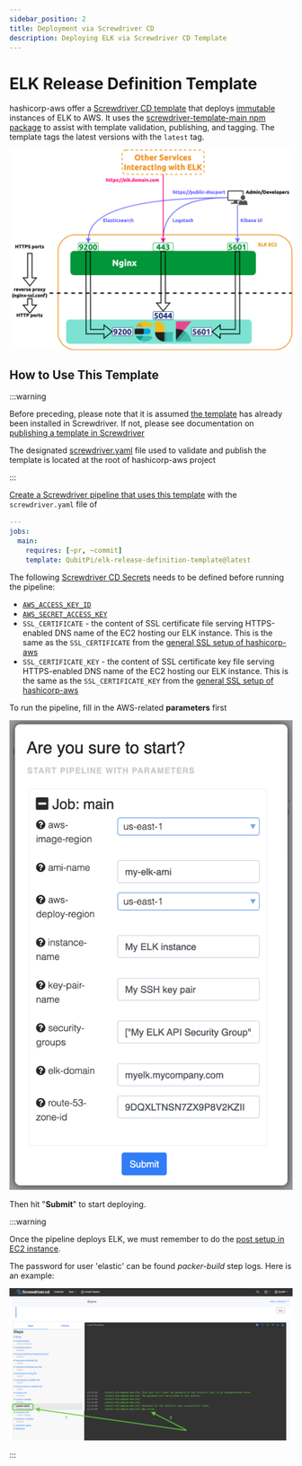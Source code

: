 ```yaml
---
sidebar_position: 2
title: Deployment via Screwdriver CD
description: Deploying ELK via Screwdriver CD Template
---
```


[//]: # (Copyright Jiaqi Liu)

[//]: # (Licensed under the Apache License, Version 2.0 &#40;the "License"&#41;;)
[//]: # (you may not use this file except in compliance with the License.)
[//]: # (You may obtain a copy of the License at)

[//]: # (    http://www.apache.org/licenses/LICENSE-2.0)

[//]: # (Unless required by applicable law or agreed to in writing, software)
[//]: # (distributed under the License is distributed on an "AS IS" BASIS,)
[//]: # (WITHOUT WARRANTIES OR CONDITIONS OF ANY KIND, either express or implied.)
[//]: # (See the License for the specific language governing permissions and)
[//]: # (limitations under the License.)

ELK Release Definition Template
===============================

hashicorp-aws offer a [Screwdriver CD template] that deploys [immutable][Immutable Infrastructure] instances of ELK to
AWS. It uses the [screwdriver-template-main npm package] to assist with template validation, publishing, and tagging.
The template tags the latest versions with the `latest` tag.

![Error loading elk-deployment-diagram.png](./img/elk-deployment-diagram.png)

How to Use This Template
------------------------

:::warning

Before preceding, please note that it is assumed
[the template](https://github.com/QubitPi/hashicorp-aws/tree/master/adaptors/screwdriver-cd/templates/elk-sd-template.yaml)
has already been installed in Screwdriver. If not, please see documentation on [publishing a template in Screwdriver]

The designated [screwdriver.yaml](https://github.com/QubitPi/hashicorp-aws/tree/master/screwdriver.yaml) file used to
validate and publish the template is located at the root of hashicorp-aws project

:::

[Create a Screwdriver pipeline that uses this template][Screwdriver - create pipeline from template] with the
`screwdriver.yaml` file of

```yaml
---
jobs:
  main:
    requires: [~pr, ~commit]
    template: QubitPi/elk-release-definition-template@latest
```

The following [Screwdriver CD Secrets] needs to be defined before running the pipeline:

- [`AWS_ACCESS_KEY_ID`](../setup#aws)
- [`AWS_SECRET_ACCESS_KEY`](../setup#aws)
- `SSL_CERTIFICATE` - the content of SSL certificate file serving HTTPS-enabled DNS name of the EC2 hosting our ELK
  instance. This is the same as the `SSL_CERTIFICATE` from the [general SSL setup of hashicorp-aws]
- `SSL_CERTIFICATE_KEY` - the content of SSL certificate key file serving HTTPS-enabled DNS name of the EC2 hosting our
  ELK instance. This is the same as the `SSL_CERTIFICATE_KEY` from the [general SSL setup of hashicorp-aws]

To run the pipeline, fill in the AWS-related **parameters** first

![Error loading elk-release-definition-template-parameters.png](./img/elk-release-definition-template-parameters.png)

Then hit "**Submit**" to start deploying.

:::warning

Once the pipeline deploys ELK, we must remember to do the
[post setup in EC2 instance](index#post-setup-in-ec2-instance).

The password for user 'elastic' can be found _packer-build_ step logs. Here is an example:

![Error loading elastic-password-from-log.png](img/elastic-password-from-log.png)

:::

[general SSL setup of hashicorp-aws]: https://qubitpi.github.io/hashicorp-aws/docs/setup#ssl

[Immutable Infrastructure]: https://www.hashicorp.com/resources/what-is-mutable-vs-immutable-infrastructure

[publishing a template in Screwdriver]: https://qubitpi.github.io/screwdriver-cd-guide/user-guide/templates#publishing-a-template

[screwdriver-template-main npm package]: https://github.com/QubitPi/screwdriver-cd-template-main
[Screwdriver - create pipeline from template]: https://qubitpi.github.io/screwdriver-cd-guide/user-guide/templates#using-a-template
[Screwdriver CD Secrets]: https://qubitpi.github.io/screwdriver-cd-guide/user-guide/configuration/secrets
[Screwdriver CD template]: https://qubitpi.github.io/screwdriver-cd-guide/user-guide/templates
